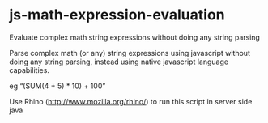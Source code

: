 js-math-expression-evaluation
=============================

Evaluate complex math string expressions without doing any string parsing


Parse complex math (or any) string expressions using javascript without doing any string parsing, instead using native
javascript language capabilities. 

eg “(SUM(4 + 5) * 10) + 100”

Use Rhino (http://www.mozilla.org/rhino/) to run this script in server side java